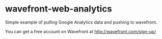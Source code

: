 # wavefront-web-analytics

Simple example of pulling Google Analytics data and pushing to wavefront.

You can get a free account on Wavefront at http://wavefront.com/sign-up/

